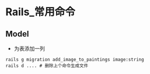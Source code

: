 # Rails_常用命令

## Model

- 为表添加一列
```
rails g migration add_image_to_paintings image:string
rails d .... # 删除上个命令生成文件
```
